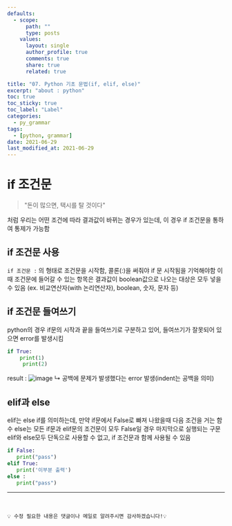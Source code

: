 ```yaml
---
defaults:
  - scope:
      path: ""
      type: posts
    values:
      layout: single
      author_profile: true
      comments: true
      share: true
      related: true

title: "07. Python 기초 문법(if, elif, else)"
excerpt: "about : python"
toc: true
toc_sticky: true
toc_label: "Label"
categories:
  - py_grammar
tags:
  - [python, grammar]
date: 2021-06-29
last_modified_at: 2021-06-29
---
```


# if 조건문


> "돈이 많으면, 택시를 탈 것이다"

처럼 우리는 어떤 조건에 따라 결과값이 바뀌는 경우가 있는데, 이 경우 if 조건문을 통하여 통제가 가능함

## if 조건문 사용

`if 조건문 :` 의 형태로 조건문을 시작함, 콜론(:)을 써줘야 if 문 시작됨을 기억해야함
이때 조건문에 들어갈 수 있는 항목은 결과값이 boolean값으로 나오는 대상은 모두 넣을 수 있음
(ex. 비교연산자(with 논리연산자), boolean, 숫자, 문자 등)


## if 조건문 들여쓰기

python의 경우 if문의 시작과 끝을 들여쓰기로 구분하고 있어, 들여쓰기가 잘못되어 있으면 error를 발생시킴

```python
if True: 
    print(1)
     print(2)
```
result : 
![image](https://user-images.githubusercontent.com/77658029/123762828-22ad2f00-d8fe-11eb-8862-7d379919ca9a.png)
 ↳ 공백에 문제가 발생했다는 error 발생(indent는 공백을 의미)
 
 ## elif과 else
 
 elif는 else if를 의미하는데, 만약 if문에서 False로 빠져 나왔을때 다음 조건을 거는 함수
 else는 모든 if문과 elif문의 조건문이 모두 False일 경우 마지막으로 실행되는 구문
 elif와 else모두 단독으로 사용할 수 없고, if 조건문과 함께 사용될 수 있음

 ```python
if False:
    print("pass")
elif True:
    print('이부분 출력')
else : 
    print("pass")
```

---
<br>

```
💡 수정 필요한 내용은 댓글이나 메일로 알려주시면 감사하겠습니다!💡 
```